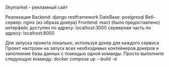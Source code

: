Skymarket - рекламный сайт

Реализация
Backend: django restframework
DateBase: postgresql
Веб-сервер: nginx (из образа докера)
Frontend: react (было предоставлено)
интерфейс доступен по адресу: localhost:3000 серверная часть по адресу: localhost:8000

Для запуска проекта локально, используя докер для каждого сервиса
Проект настроен на запуск всех необходимых контейнеров докеров и заполнение базы данных с помощью одной команды. Просто выполните следующую команду: docker compose up --build -d

